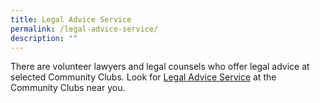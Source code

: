 ```yaml
---
title: Legal Advice Service
permalink: /legal-advice-service/
description: ""
---
```

There are volunteer lawyers and legal counsels who offer legal advice at selected Community Clubs.  Look for [Legal Advice Service](/files/legal%20services%20as%20at%2027%20july%202023.pdf) at the Community Clubs near you.